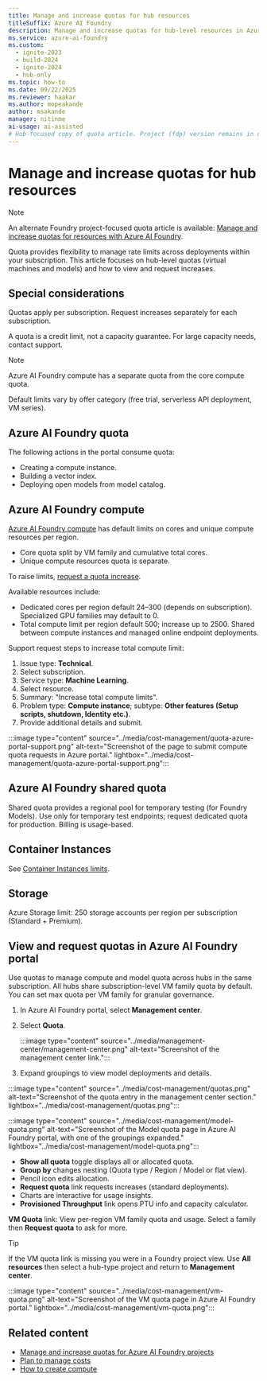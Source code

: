 ```yaml
---
title: Manage and increase quotas for hub resources
titleSuffix: Azure AI Foundry
description: Manage and increase quotas for hub-level resources in Azure AI Foundry.
ms.service: azure-ai-foundry
ms.custom:
  - ignite-2023
  - build-2024
  - ignite-2024
  - hub-only
ms.topic: how-to
ms.date: 09/22/2025
ms.reviewer: haakar
ms.author: mopeakande
author: msakande 
manager: nitinme
ai-usage: ai-assisted
# Hub-focused copy of quota article. Project (fdp) version remains in quota.md
---
```

# Manage and increase quotas for hub resources

> [!NOTE]
> An alternate Foundry project-focused quota article is available: [Manage and increase quotas for resources with Azure AI Foundry](quota.md).

Quota provides flexibility to manage rate limits across deployments within your subscription. This article focuses on hub-level quotas (virtual machines and models) and how to view and request increases.

## Special considerations 

Quotas apply per subscription. Request increases separately for each subscription.

A quota is a credit limit, not a capacity guarantee. For large capacity needs, contact support.

> [!NOTE]
> Azure AI Foundry compute has a separate quota from the core compute quota.

Default limits vary by offer category (free trial, serverless API deployment, VM series).

## Azure AI Foundry quota 

The following actions in the portal consume quota: 

- Creating a compute instance.
- Building a vector index.
- Deploying open models from model catalog.

## Azure AI Foundry compute 

[Azure AI Foundry compute](./create-manage-compute.md) has default limits on cores and unique compute resources per region.

- Core quota split by VM family and cumulative total cores.
- Unique compute resources quota is separate.

To raise limits, [request a quota increase](#view-and-request-quotas-in-azure-ai-foundry-portal).

Available resources include:
- Dedicated cores per region default 24–300 (depends on subscription). Specialized GPU families may default to 0.
- Total compute limit per region default 500; increase up to 2500. Shared between compute instances and managed online endpoint deployments.

Support request steps to increase total compute limit:
1. Issue type: **Technical**.
1. Select subscription.
1. Service type: **Machine Learning**.
1. Select resource.
1. Summary: "Increase total compute limits".
1. Problem type: **Compute instance**; subtype: **Other features (Setup scripts, shutdown, Identity etc.)**.
1. Provide additional details and submit.

:::image type="content" source="../media/cost-management/quota-azure-portal-support.png" alt-text="Screenshot of the page to submit compute quota requests in Azure portal." lightbox="../media/cost-management/quota-azure-portal-support.png":::

## Azure AI Foundry shared quota 

Shared quota provides a regional pool for temporary testing (for Foundry Models). Use only for temporary test endpoints; request dedicated quota for production. Billing is usage-based.

## Container Instances 

See [Container Instances limits](/azure/azure-resource-manager/management/azure-subscription-service-limits#container-instances-limits).

## Storage

Azure Storage limit: 250 storage accounts per region per subscription (Standard + Premium).

## View and request quotas in Azure AI Foundry portal

Use quotas to manage compute and model quota across hubs in the same subscription. All hubs share subscription-level VM family quota by default. You can set max quota per VM family for granular governance.

1. In Azure AI Foundry portal, select **Management center**.
1. Select **Quota**.

   :::image type="content" source="../media/management-center/management-center.png" alt-text="Screenshot of the management center link.":::

1. Expand groupings to view model deployments and details.

:::image type="content" source="../media/cost-management/quotas.png" alt-text="Screenshot of the quota entry in the management center section." lightbox="../media/cost-management/quotas.png":::

:::image type="content" source="../media/cost-management/model-quota.png" alt-text="Screenshot of the Model quota page in Azure AI Foundry portal, with one of the groupings expanded." lightbox="../media/cost-management/model-quota.png":::
 
- **Show all quota** toggle displays all or allocated quota.
- **Group by** changes nesting (Quota type / Region / Model or flat view).
- Pencil icon edits allocation.
- **Request quota** link requests increases (standard deployments).
- Charts are interactive for usage insights.
- **Provisioned Throughput** link opens PTU info and capacity calculator.

**VM Quota** link: View per-region VM family quota and usage. Select a family then **Request quota** to ask for more.

> [!TIP]
> If the VM quota link is missing you were in a Foundry project view. Use **All resources** then select a hub-type project and return to **Management center**.

:::image type="content" source="../media/cost-management/vm-quota.png" alt-text="Screenshot of the VM quota page in Azure AI Foundry portal." lightbox="../media/cost-management/vm-quota.png":::

## Related content

- [Manage and increase quotas for Azure AI Foundry projects](./quota.md)
- [Plan to manage costs](./costs-plan-manage.md)
- [How to create compute](./create-manage-compute.md)
